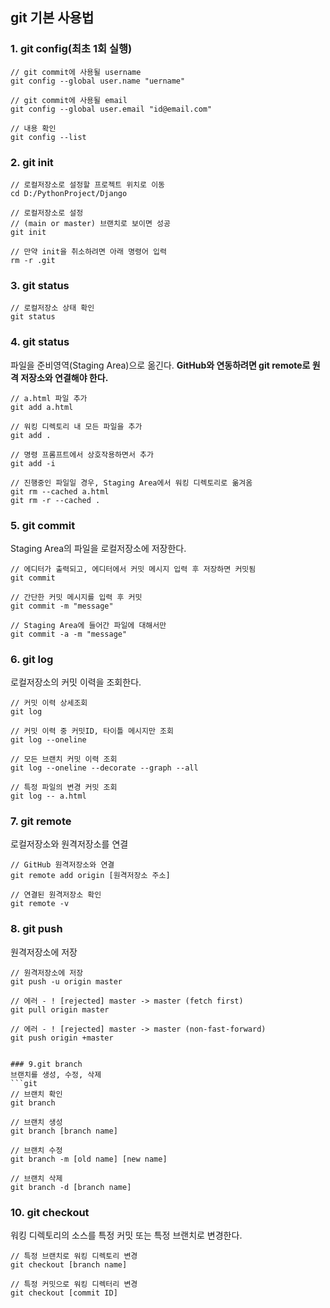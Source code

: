 ## git 기본 사용법

### 1. git config(최초 1회 실행)
```git
// git commit에 사용될 username
git config --global user.name "uername"

// git commit에 사용될 email
git config --global user.email "id@email.com"

// 내용 확인
git config --list
```
   
   
### 2. git init
```git
// 로컬저장소로 설정할 프로젝트 위치로 이동
cd D:/PythonProject/Django

// 로컬저장소로 설정
// (main or master) 브랜치로 보이면 성공
git init

// 만약 init을 취소하려면 아래 명령어 입력
rm -r .git
```
   
   
### 3. git status
```git
// 로컬저장소 상태 확인
git status
```
   
   
### 4. git status
파일을 준비영역(Staging Area)으로 옮긴다. <b>GitHub와 연동하려면 git remote로 원격 저장소와 연결해야 한다.</b>
```git
// a.html 파일 추가
git add a.html

// 워킹 디렉토리 내 모든 파일을 추가
git add .

// 명령 프롬프트에서 상호작용하면서 추가
git add -i

// 진행중인 파일일 경우, Staging Area에서 워킹 디렉토리로 옮겨옴
git rm --cached a.html
git rm -r --cached .
```
   
   
### 5. git commit
Staging Area의 파일을 로컬저장소에 저장한다.
```git
// 에디터가 출력되고, 에디터에서 커밋 메시지 입력 후 저장하면 커밋됨
git commit

// 간단한 커밋 메시지를 입력 후 커밋
git commit -m "message"

// Staging Area에 들어간 파일에 대해서만
git commit -a -m "message"
```
   
   
### 6. git log
로컬저장소의 커밋 이력을 조회한다.
```git
// 커밋 이력 상세조회
git log

// 커밋 이력 중 커밋ID, 타이틀 메시지만 조회
git log --oneline

// 모든 브랜치 커밋 이력 조회
git log --oneline --decorate --graph --all

// 특정 파일의 변경 커밋 조회
git log -- a.html
```
   
   
### 7. git remote
로컬저장소와 원격저장소를 연결
```git
// GitHub 원격저장소와 연결
git remote add origin [원격저장소 주소]

// 연결된 원격저장소 확인
git remote -v
```
   
   
### 8. git push
원격저장소에 저장
```git
// 원격저장소에 저장
git push -u origin master

// 에러 - ! [rejected] master -> master (fetch first)
git pull origin master

// 에러 - ! [rejected] master -> master (non-fast-forward)
git push origin +master
   
   
### 9.git branch
브랜치를 생성, 수정, 삭제
```git
// 브랜치 확인
git branch

// 브랜치 생성
git branch [branch name]

// 브랜치 수정
git branch -m [old name] [new name]

// 브랜치 삭제
git branch -d [branch name]
```
   
   
### 10. git checkout
워킹 디렉토리의 소스를 특정 커밋 또는 특정 브랜치로 변경한다.
```git
// 특정 브랜치로 워킹 디렉토리 변경
git checkout [branch name]

// 특정 커밋으로 워킹 디렉터리 변경
git checkout [commit ID]
```
